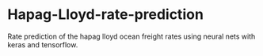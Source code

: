 # Hapag-Lloyd-rate-prediction
Rate prediction of the hapag lloyd ocean freight rates using neural nets with keras and tensorflow.
